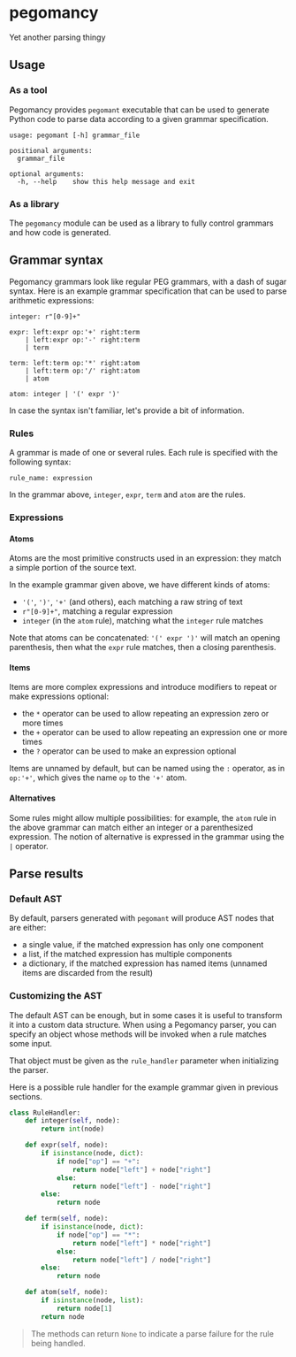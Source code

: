 # pegomancy

Yet another parsing thingy

## Usage

### As a tool

Pegomancy provides `pegomant` executable that can be used to generate Python code to parse data according to a given grammar specification.

```
usage: pegomant [-h] grammar_file

positional arguments:
  grammar_file

optional arguments:
  -h, --help    show this help message and exit
```

### As a library

The `pegomancy` module can be used as a library to fully control grammars and how code is generated.

## Grammar syntax

Pegomancy grammars look like regular PEG grammars, with a dash of sugar syntax. Here is an example grammar specification that can be used to parse arithmetic expressions:

```
integer: r"[0-9]+"

expr: left:expr op:'+' right:term
    | left:expr op:'-' right:term
    | term

term: left:term op:'*' right:atom
    | left:term op:'/' right:atom
    | atom

atom: integer | '(' expr ')'
```

In case the syntax isn't familiar, let's provide a bit of information.

### Rules

A grammar is made of one or several rules. Each rule is specified with the following syntax:

```
rule_name: expression
```

In the grammar above, `integer`, `expr`, `term` and `atom` are the rules.

### Expressions

#### Atoms

Atoms are the most primitive constructs used in an expression: they match a simple portion of the source text.

In the example grammar given above, we have different kinds of atoms:
- `'('`, `')'`, `'+'` (and others), each matching a raw string of text
- `r"[0-9]+"`, matching a regular expression
- `integer` (in the `atom` rule), matching what the `integer` rule matches

Note that atoms can be concatenated: `'(' expr ')'` will match an opening parenthesis, then what the `expr` rule matches, then a closing parenthesis.

#### Items

Items are more complex expressions and introduce modifiers to repeat or make expressions optional:
- the `*` operator can be used to allow repeating an expression zero or more times
- the `+` operator can be used to allow repeating an expression one or more times
- the `?` operator can be used to make an expression optional

Items are unnamed by default, but can be named using the `:` operator, as in `op:'+'`, which gives the name `op` to the `'+'` atom.

#### Alternatives

Some rules might allow multiple possibilities: for example, the `atom` rule in the above grammar can match either an integer or a parenthesized expression.
The notion of alternative is expressed in the grammar using the `|` operator.

## Parse results

### Default AST

By default, parsers generated with `pegomant` will produce AST nodes that are either:
- a single value, if the matched expression has only one component
- a list, if the matched expression has multiple components
- a dictionary, if the matched expression has named items (unnamed items are discarded from the result)

### Customizing the AST

The default AST can be enough, but in some cases it is useful to transform it into a custom data structure.
When using a Pegomancy parser, you can specify an object whose methods will be invoked when a rule matches some input.

That object must be given as the `rule_handler` parameter when initializing the parser.

Here is a possible rule handler for the example grammar given in previous sections.

```python
class RuleHandler:
    def integer(self, node):
        return int(node)

    def expr(self, node):
        if isinstance(node, dict):
            if node["op"] == "+":
                return node["left"] + node["right"]
            else:
                return node["left"] - node["right"]
        else:
            return node

    def term(self, node):
        if isinstance(node, dict):
            if node["op"] == "*":
                return node["left"] * node["right"]
            else:
                return node["left"] / node["right"]
        else:
            return node

    def atom(self, node):
        if isinstance(node, list):
            return node[1]
        return node
```

> The methods can return `None` to indicate a parse failure for the rule being handled.
